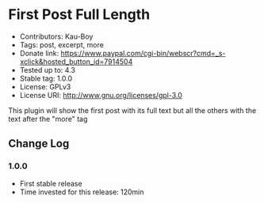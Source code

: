 # First Post Full Length #

* Contributors:      Kau-Boy
* Tags:              post, excerpt, more
* Donate link:       https://www.paypal.com/cgi-bin/webscr?cmd=_s-xclick&hosted_button_id=7914504
* Tested up to:      4.3
* Stable tag:        1.0.0
* License:           GPLv3
* License URI:       http://www.gnu.org/licenses/gpl-3.0

This plugin will show the first post with its full text but all the others with the text after the "more" tag

## Change Log ##

### 1.0.0 ###
* First stable release
* Time invested for this release: 120min
